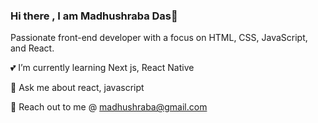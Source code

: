 ### Hi there , I am Madhushraba Das👋

<!--
**madhushraba/madhushraba** is a ✨ _special_ ✨ repository because its `README.md` (this file) appears on your GitHub profile.

Here are some ideas to get you started:

- 🔭 I’m currently working on ...
- 🌱 I’m currently learning ...
- 👯 I’m looking to collaborate on ...
- 🤔 I’m looking for help with ...
- 💬 Ask me about ...
- 📫 How to reach me: ...
- 😄 Pronouns: ...
- ⚡ Fun fact: ...
-->
Passionate front-end developer with a focus on HTML, CSS, JavaScript, and React.



💕 I’m currently learning Next js, React Native

💬 Ask me about react, javascript

💌 Reach out to me @ madhushraba@gmail.com
